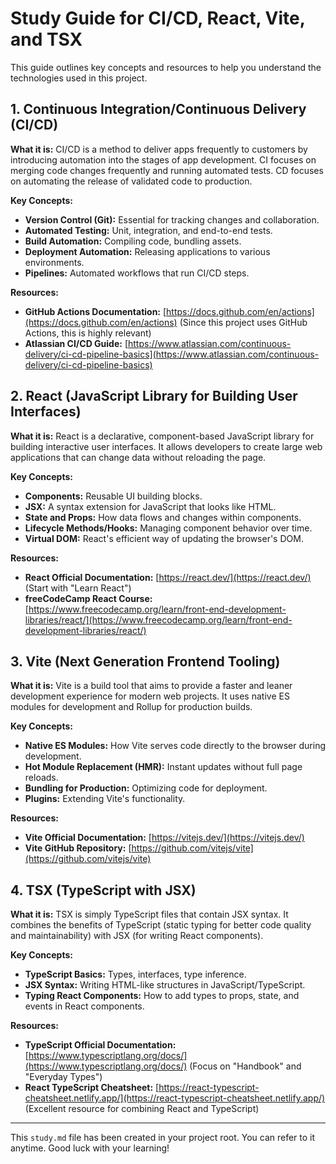 # Study Guide for CI/CD, React, Vite, and TSX

This guide outlines key concepts and resources to help you understand the technologies used in this project.

## 1. Continuous Integration/Continuous Delivery (CI/CD)

**What it is:** CI/CD is a method to deliver apps frequently to customers by introducing automation into the stages of app development. CI focuses on merging code changes frequently and running automated tests. CD focuses on automating the release of validated code to production.

**Key Concepts:**
*   **Version Control (Git):** Essential for tracking changes and collaboration.
*   **Automated Testing:** Unit, integration, and end-to-end tests.
*   **Build Automation:** Compiling code, bundling assets.
*   **Deployment Automation:** Releasing applications to various environments.
*   **Pipelines:** Automated workflows that run CI/CD steps.

**Resources:**
*   **GitHub Actions Documentation:** [https://docs.github.com/en/actions](https://docs.github.com/en/actions) (Since this project uses GitHub Actions, this is highly relevant)
*   **Atlassian CI/CD Guide:** [https://www.atlassian.com/continuous-delivery/ci-cd-pipeline-basics](https://www.atlassian.com/continuous-delivery/ci-cd-pipeline-basics)

## 2. React (JavaScript Library for Building User Interfaces)

**What it is:** React is a declarative, component-based JavaScript library for building interactive user interfaces. It allows developers to create large web applications that can change data without reloading the page.

**Key Concepts:**
*   **Components:** Reusable UI building blocks.
*   **JSX:** A syntax extension for JavaScript that looks like HTML.
*   **State and Props:** How data flows and changes within components.
*   **Lifecycle Methods/Hooks:** Managing component behavior over time.
*   **Virtual DOM:** React's efficient way of updating the browser's DOM.

**Resources:**
*   **React Official Documentation:** [https://react.dev/](https://react.dev/) (Start with "Learn React")
*   **freeCodeCamp React Course:** [https://www.freecodecamp.org/learn/front-end-development-libraries/react/](https://www.freecodecamp.org/learn/front-end-development-libraries/react/)

## 3. Vite (Next Generation Frontend Tooling)

**What it is:** Vite is a build tool that aims to provide a faster and leaner development experience for modern web projects. It uses native ES modules for development and Rollup for production builds.

**Key Concepts:**
*   **Native ES Modules:** How Vite serves code directly to the browser during development.
*   **Hot Module Replacement (HMR):** Instant updates without full page reloads.
*   **Bundling for Production:** Optimizing code for deployment.
*   **Plugins:** Extending Vite's functionality.

**Resources:**
*   **Vite Official Documentation:** [https://vitejs.dev/](https://vitejs.dev/)
*   **Vite GitHub Repository:** [https://github.com/vitejs/vite](https://github.com/vitejs/vite)

## 4. TSX (TypeScript with JSX)

**What it is:** TSX is simply TypeScript files that contain JSX syntax. It combines the benefits of TypeScript (static typing for better code quality and maintainability) with JSX (for writing React components).

**Key Concepts:**
*   **TypeScript Basics:** Types, interfaces, type inference.
*   **JSX Syntax:** Writing HTML-like structures in JavaScript/TypeScript.
*   **Typing React Components:** How to add types to props, state, and events in React components.

**Resources:**
*   **TypeScript Official Documentation:** [https://www.typescriptlang.org/docs/](https://www.typescriptlang.org/docs/) (Focus on "Handbook" and "Everyday Types")
*   **React TypeScript Cheatsheet:** [https://react-typescript-cheatsheet.netlify.app/](https://react-typescript-cheatsheet.netlify.app/) (Excellent resource for combining React and TypeScript)

---

This `study.md` file has been created in your project root. You can refer to it anytime. Good luck with your learning!